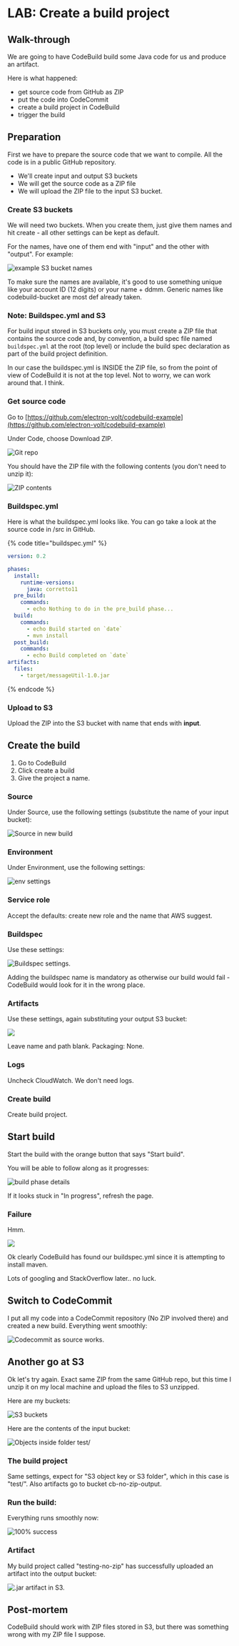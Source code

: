 # LAB: Create a build project

## Walk-through&#x20;

We are going to have CodeBuild build some Java code for us and produce an artifact.&#x20;

Here is what happened:

* get source code from GitHub as ZIP&#x20;
* put the code into CodeCommit&#x20;
* create a build project in CodeBuild
* trigger the build

## Preparation

First we have to prepare the source code that we want to compile. All the code is in a public GitHub repository.&#x20;

* We'll create input and output S3 buckets
* We will get the source code as a ZIP file
* We will upload the ZIP file to the input S3 bucket.

### Create S3 buckets

We will need two buckets. When you create them, just give them names and hit create - all other settings can be kept as default.&#x20;

For the names, have one of them end with "input" and the other with "output". For example:

![example S3 bucket names](<../../../.gitbook/assets/image (420).png>)

To make sure the names are available, it's good to use something unique like your account ID (12 digits) or your name + ddmm. Generic names like codebuild-bucket are most def already taken.

### Note: Buildspec.yml and S3

For build input stored in S3 buckets only, you must create a ZIP file that contains the source code and, by convention, a build spec file named `buildspec.yml` at the root (top level) or include the build spec declaration as part of the build project definition.

In our case the buildspec.yml is INSIDE the ZIP file, so from the point of view of CodeBuild it is not at the top level. Not to worry, we can work around that. I think.&#x20;

### Get source code

Go to [https://github.com/electron-volt/codebuild-example](https://github.com/electron-volt/codebuild-example)

Under Code, choose Download ZIP.

![Git repo](<../../../.gitbook/assets/image (264).png>)

You should have the ZIP file with the following contents (you don't need to unzip it):

![ZIP contents](<../../../.gitbook/assets/image (463) (1).png>)

### Buildspec.yml

Here is what the buildspec.yml looks like. You can go take a look at the source code in /src in GitHub.&#x20;

{% code title="buildspec.yml" %}
```yaml
version: 0.2

phases:
  install:
    runtime-versions:
      java: corretto11
  pre_build:
    commands:
      - echo Nothing to do in the pre_build phase...
  build:
    commands:
      - echo Build started on `date`
      - mvn install
  post_build:
    commands:
      - echo Build completed on `date`
artifacts:
  files:
    - target/messageUtil-1.0.jar
```
{% endcode %}

### Upload to S3

Upload the ZIP into the S3 bucket with name that ends with **input**.&#x20;

## Create the build

1. Go to CodeBuild
2. Click create a build
3. Give the project a name.

### Source

Under Source, use the following settings (substitute the name of your input bucket):

![Source in new build](<../../../.gitbook/assets/image (128).png>)

### Environment

Under Environment, use the following settings:

![env settings](<../../../.gitbook/assets/image (449).png>)

### Service role

Accept the defaults: create new role and the name that AWS suggest.

### Buildspec

Use these settings:

![Buildspec settings.](<../../../.gitbook/assets/image (339).png>)

Adding the buildspec name is mandatory as otherwise our build would fail - CodeBuild would look for it in the wrong place.

### Artifacts

Use these settings, again substituting your output S3 bucket:

![](<../../../.gitbook/assets/image (340).png>)

Leave name and path blank. Packaging: None.

### Logs

Uncheck CloudWatch. We don't need logs.&#x20;

### Create build

Create build project.&#x20;

## Start build

Start the build with the orange button that says "Start build".&#x20;

You will be able to follow along as it progresses:

![build phase details](<../../../.gitbook/assets/image (221).png>)

If it looks stuck in "In progress", refresh the page.&#x20;

### Failure

Hmm.

![](<../../../.gitbook/assets/image (251).png>)

Ok clearly CodeBuild has found our buildspec.yml since it is attempting to install maven.&#x20;

Lots of googling and StackOverflow later.. no luck.&#x20;

## Switch to CodeCommit

I put all my code into a CodeCommit repository (No ZIP involved there) and created a new build. Everything went smoothly:

![Codecommit as source works. ](<../../../.gitbook/assets/image (132).png>)

## Another go at S3

Ok let's try again. Exact same ZIP from the same GitHub repo, but this time I unzip it on my local machine and upload the files to S3 unzipped.&#x20;

Here are my buckets:

![S3 buckets ](<../../../.gitbook/assets/image (319).png>)

Here are the contents of the input bucket:

![Objects inside folder test/](<../../../.gitbook/assets/image (355).png>)

### The build project

Same settings, expect for "S3 object key or S3 folder", which in this case is "test/". Also artifacts go to bucket cb-no-zip-output.&#x20;

### Run the build:

Everything runs smoothly now:

![100% success](<../../../.gitbook/assets/image (182).png>)

### Artifact

My build project called "testing-no-zip" has successfully uploaded an artifact into the output bucket:

![.jar artifact in S3. ](../../../.gitbook/assets/image.png)

## Post-mortem

CodeBuild should work with ZIP files stored in S3, but there was something wrong with my ZIP file I suppose.&#x20;

